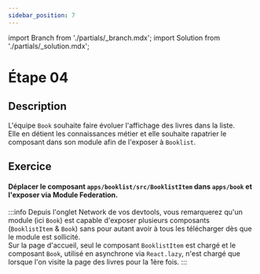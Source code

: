 ```yaml
---
sidebar_position: 7
---
```


import Branch from './partials/\_branch.mdx';
import Solution from './partials/\_solution.mdx';

# Étape 04

<Branch step="04" />

## Description

L'équipe `Book` souhaite faire évoluer l'affichage des livres dans la liste.  
Elle en détient les connaissances métier et elle souhaite rapatrier le composant dans son module afin de l'exposer à `Booklist`.

## Exercice

#### Déplacer le composant `apps/booklist/src/BooklistItem` dans `apps/book` et l'exposer via Module Federation.

:::info
Depuis l'onglet Network de vos devtools, vous remarquerez qu'un module (ici `Book`) est capable d'exposer plusieurs composants (`BooklistItem` & `Book`) sans pour autant avoir à tous les télécharger dès que le module est sollicité.  
Sur la page d'accueil, seul le composant `BooklistItem` est chargé et le composant `Book`, utilisé en asynchrone via `React.lazy`, n'est chargé que lorsque l'on visite la page des livres pour la 1ère fois.
:::

<Solution step="04" />
